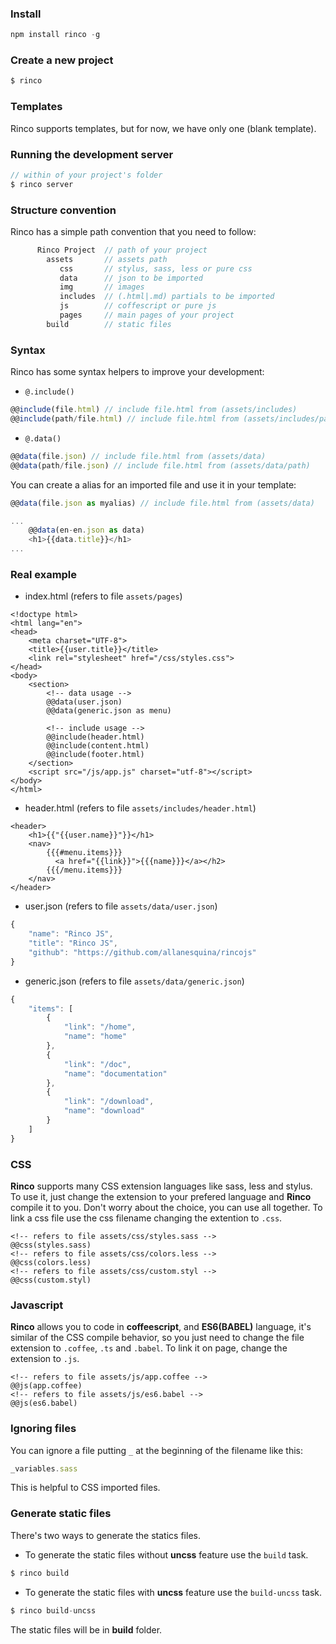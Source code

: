 <a name="install"></a>
### Install
```javascript
npm install rinco -g
```

<a name="new"></a>
### Create a new project
```javascript
$ rinco
```

<a name="template"></a>
### Templates

Rinco supports templates, but for now, we have only one (blank template).

<a name="server"></a>
### Running the development server

```javascript
// within of your project's folder
$ rinco server
```

<a name="structure"></a>
### Structure convention

Rinco has a simple path convention that you need to follow:

```javascript
      Rinco Project  // path of your project
        assets       // assets path
           css       // stylus, sass, less or pure css
           data      // json to be imported
           img       // images
           includes  // (.html|.md) partials to be imported
           js        // coffescript or pure js
           pages     // main pages of your project
        build        // static files
```

<a name="syntax"></a>
### Syntax

Rinco has some syntax helpers to improve your development:

- <code>@.include()</code>

```javascript
@@include(file.html) // include file.html from (assets/includes)
@@include(path/file.html) // include file.html from (assets/includes/path)
```

- <code>@.data()</code>

```javascript
@@data(file.json) // include file.html from (assets/data)
@@data(path/file.json) // include file.html from (assets/data/path)
```

You can create a alias for an imported file and use it in your template:
```javascript
@@data(file.json as myalias) // include file.html from (assets/data)
```

```javascript
...
	@@data(en-en.json as data)
	<h1>{{data.title}}</h1>
...
```

<a name="example"></a>
### Real example

- index.html (refers to file <code>assets/pages</code>)

```markup
<!doctype html>
<html lang="en">
<head>
	<meta charset="UTF-8">
	<title>{{user.title}}</title>
	<link rel="stylesheet" href="/css/styles.css">
</head>
<body>
	<section>
		<!-- data usage -->
		@@data(user.json)
		@@data(generic.json as menu)

		<!-- include usage -->
		@@include(header.html)
		@@include(content.html)
		@@include(footer.html)
	</section>
	<script src="/js/app.js" charset="utf-8"></script>
</body>
</html>
```
- header.html (refers to file <code>assets/includes/header.html</code>)


```markup
<header>
	<h1>{{"{{user.name}}"}}</h1>
	<nav>
		{{{#menu.items}}}
		  <a href="{{link}}">{{{name}}}</a></h2>  
		{{{/menu.items}}}
	</nav>
</header>
```

- user.json (refers to file <code>assets/data/user.json</code>)

```javascript
{
	"name": "Rinco JS",
	"title": "Rinco JS",
	"github": "https://github.com/allanesquina/rincojs"
}
```

- generic.json (refers to file <code>assets/data/generic.json</code>)

```javascript
{
	"items": [
		{
			"link": "/home",
			"name": "home"
		},
		{
			"link": "/doc",
			"name": "documentation"
		},
		{
			"link": "/download",
			"name": "download"
		}
	]
}

```

<a name="css"></a>
### CSS

**Rinco** supports many CSS extension languages like sass, less and stylus. To use it, just change the extension to your prefered language and **Rinco** compile it to you. Don't worry about the choice, you can use all together.
To link a css file use the css filename changing the extention to <code>.css</code>.

```markup
<!-- refers to file assets/css/styles.sass -->
@@css(styles.sass)
<!-- refers to file assets/css/colors.less -->
@@css(colors.less)
<!-- refers to file assets/css/custom.styl -->
@@css(custom.styl)
```


<a name="javascript"></a>
### Javascript

**Rinco** allows you to code in **coffeescript**, and **ES6(BABEL)** language, it's similar of the CSS compile behavior, so you just need to change the file extension to <code>.coffee</code>, <code>.ts</code> and <code>.babel</code>. To link it on page, change the extension to <code>.js</code>.

```markup
<!-- refers to file assets/js/app.coffee -->
@@js(app.coffee)
<!-- refers to file assets/js/es6.babel -->
@@js(es6.babel)
```

<a name="ignorefiles"></a>
### Ignoring files
You can ignore a file putting <code>_</code> at the beginning of the filename like this:
```javascript
_variables.sass
```
This is helpful to CSS imported files.

<a name="build"></a>
### Generate static files
There's two ways to generate the statics files.

- To generate the static files without **uncss** feature use the <code>build</code> task.

```javascript
$ rinco build
```
- To generate the static files with **uncss** feature use the <code>build-uncss</code> task.

```javascript
$ rinco build-uncss
```
The static files will be in **build** folder.
